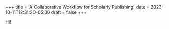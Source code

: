 +++
title = 'A Collaborative Workflow for Scholarly Publishing'
date = 2023-10-11T12:31:20-05:00
draft = false
+++

Hi!
